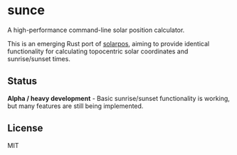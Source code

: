# sunce

A high-performance command-line solar position calculator.

This is an emerging Rust port of [solarpos](https://github.com/klausbrunner/solarpos), aiming to provide identical functionality for calculating topocentric solar coordinates and sunrise/sunset times.

## Status

**Alpha / heavy development** - Basic sunrise/sunset functionality is working, but many features are still being implemented.

## License

MIT
